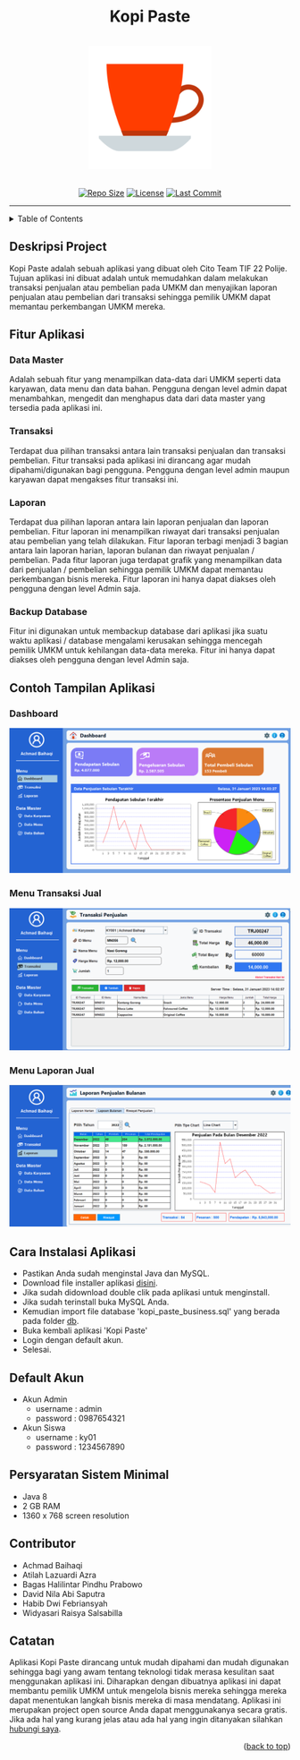 <div id="top"></div>
<h1 align="center">Kopi Paste</h1>

<br>

<div align="center">
  <a href="https://wsjti.id/product/149/kopi-paste">
    <img src="images/app-icon.png" alt="Logo" width="220" height="220">
  </a>
</div>

<br>

<!-- Project Shields -->
<span align="center">

  [![Repo Size][repo-shield]][repo-url]
  [![License][license-shield]][license-url]
  [![Last Commit][commit-shield]][commit-url]

  [repo-shield]: https://img.shields.io/github/repo-size/haqiachd/kopi-paste.svg?style=for-the-badge
  [repo-url]: https://img.shields.io/github/repo-size/haqiachd/kopi-paste.svg
  [commit-shield]: https://img.shields.io/github/last-commit/haqiachd/kopi-paste.svg?style=for-the-badge
  [commit-url]: https://img.shields.io/github/last-commit/haqiachd/kopi-paste.svg
  [license-shield]: https://img.shields.io/github/license/haqiachd/kopi-paste.svg?style=for-the-badge
  [license-url]: https://github.com/haqiachd/kopi-paste/blob/main/LICENSE.md

</span>

<hr>

<!-- Table of Contents -->
<details>
  <summary>Table of Contents</summary>
  <ol>
    <li><a href="#deskripsi-project">Deskripsi Project</a></li>
    <li>
      <a href="#fitur-aplikasi">Fitur Aplikasi</a>
      <ul>
        <li><a href="#data-master">Dashboard</a></li>
        <li><a href="#transaksi">Transaksi</a></li>
        <li><a href=#laporan>Laporan</a></li>        
        <li><a href=#backup-database>Backup Database</a></li>
      </ul>
    </li>
    <li>
    <a href="#contoh-tampilan-aplikasi">Contoh Tampilan Aplikasi</a>
      <ul>
        <li><a href="#dashboard">Dashboard</a></li>
        <li><a href="#menu-transaksi-jual">Menu Transaksi Jual</a></li>
        <li><a href="#menu-laporan-jual">Menu Laporan Jual</a></li>
      </ul>
    </li>
    <li><a href="#cara-instalasi-aplikasi">Cara Instalasi Aplikasi</a>
    <li><a href="#default-akun">Default Akun</a>
    <li><a href="#persyaratan-sistem-minimal">Persyaratan Sistem Minimal</a></li>
    <li><a href="#contributor">Contributor</a></li>
    <li><a href="#catatan">Catatan</a></li>
  </ol>
</details>

## Deskripsi Project
Kopi Paste adalah sebuah aplikasi yang dibuat oleh Cito Team TIF 22 Polije. Tujuan aplikasi ini dibuat adalah untuk memudahkan dalam melakukan transaksi penjualan atau pembelian pada UMKM dan menyajikan laporan penjualan atau pembelian dari transaksi sehingga pemilik UMKM dapat memantau perkembangan UMKM mereka.

## Fitur Aplikasi

### Data Master
Adalah sebuah fitur yang menampilkan data-data dari UMKM seperti data karyawan, data menu dan data bahan. Pengguna dengan level admin dapat menambahkan, mengedit dan menghapus data dari data master yang tersedia pada aplikasi ini.
### Transaksi
Terdapat dua pilihan transaksi antara lain transaksi penjualan dan transaksi pembelian. Fitur transaksi pada aplikasi ini dirancang agar mudah dipahami/digunakan bagi pengguna. Pengguna dengan level admin maupun karyawan dapat mengakses fitur transaksi ini.
### Laporan
Terdapat dua pilihan laporan antara lain laporan penjualan dan laporan pembelian. Fitur laporan ini menampilkan riwayat dari transaksi penjualan atau pembelian yang telah dilakukan. Fitur laporan terbagi menjadi 3 bagian antara lain laporan harian, laporan bulanan dan riwayat penjualan / pembelian. Pada fitur laporan juga terdapat grafik yang menampilkan data dari penjualan / pembelian sehingga pemilik UMKM dapat memantau perkembangan bisnis mereka. Fitur laporan ini hanya dapat diakses oleh pengguna dengan level Admin saja.
### Backup Database
Fitur ini digunakan untuk membackup database dari aplikasi jika suatu waktu aplikasi / database mengalami kerusakan sehingga mencegah pemilik UMKM untuk kehilangan data-data mereka. Fitur ini hanya dapat diakses oleh pengguna dengan level Admin saja. 

## Contoh Tampilan Aplikasi
### Dashboard
![Menu Dashboard](images/v-1.1/menu-dashboard.png)
### Menu Transaksi Jual
![Dashboard Petugas](images/v-1.1/menu-transaksi-jual.png)
### Menu Laporan Jual
![dashboard 2](images/v-1.1/menu-laporan-jual.png)

## Cara Instalasi Aplikasi
- Pastikan Anda sudah menginstal Java dan MySQL.
- Download file installer aplikasi <a href="https://drive.google.com/drive/folders/1B2qoN3xB2I40fEJZWHSsO_hex6QwWbMx">disini</a>.
- Jika sudah didownload double clik pada aplikasi untuk menginstall.
- Jika sudah terinstall buka MySQL Anda.
- Kemudian import file database 'kopi_paste_business.sql' yang berada pada folder <a href="https://github.com/haqiachd/kopi-paste/tree/main/db">db</a>.
- Buka kembali aplikasi 'Kopi Paste'
- Login dengan default akun.
- Selesai.

## Default Akun
* Akun Admin 
  - username : admin <br>
  - password : 0987654321
* Akun Siswa <br>
  - username : ky01 <br>
  - password : 1234567890

## Persyaratan Sistem Minimal
- Java 8
- 2 GB RAM
- 1360 x 768 screen resolution

## Contributor
- Achmad Baihaqi
- Atilah Lazuardi Azra
- Bagas Halilintar Pindhu Prabowo
- David Nila Abi Saputra
- Habib Dwi Febriansyah
- Widyasari Raisya Salsabilla

## Catatan
Aplikasi Kopi Paste dirancang untuk mudah dipahami dan mudah digunakan sehingga bagi yang awam tentang teknologi tidak merasa kesulitan saat menggunakan aplikasi ini. Diharapkan dengan dibuatnya aplikasi ini dapat membantu pemilik UMKM untuk mengelola bisnis mereka sehingga mereka dapat menentukan langkah  bisnis mereka di masa mendatang. Aplikasi ini merupakan project open source Anda dapat menggunakanya secara gratis. Jika ada hal yang kurang jelas atau ada hal yang ingin ditanyakan silahkan [hubungi saya](https://api.whatsapp.com/send/?phone=6285655864624).

<p align="right">(<a href="#top">back to top</a>)</p>
